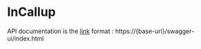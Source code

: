 # InCallup

API documentation is the [link](http://localhost:8081/swagger-ui/index.html) format : https://{base-url}/swagger-ui/index.html


		
